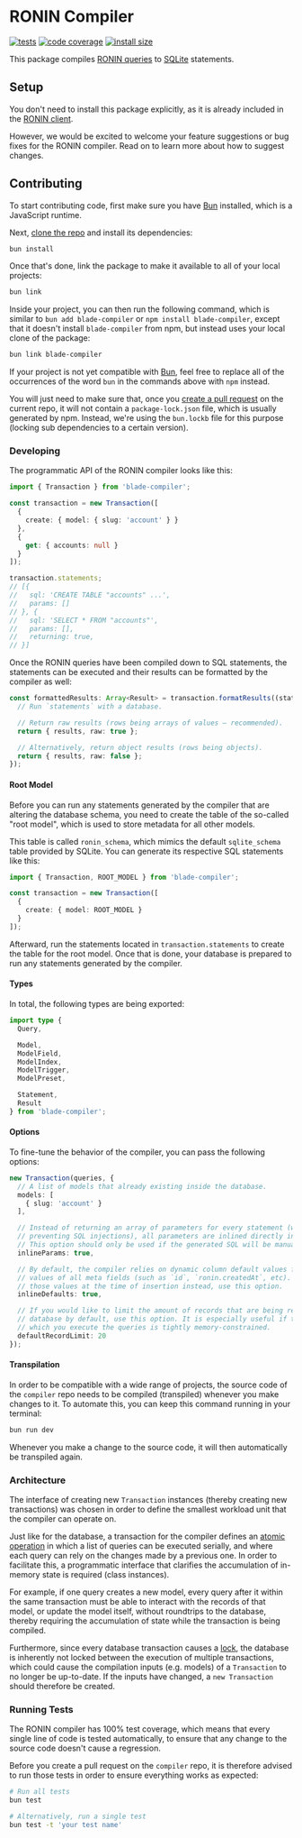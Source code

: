 # RONIN Compiler

[![tests](https://img.shields.io/github/actions/workflow/status/ronin-co/compiler/validate.yml?label=tests)](https://github.com/ronin-co/compiler/actions/workflows/validate.yml)
[![code coverage](https://img.shields.io/codecov/c/github/ronin-co/compiler)](https://codecov.io/github/ronin-co/compiler)
[![install size](https://packagephobia.com/badge?p=blade-compiler)](https://packagephobia.com/result?p=blade-compiler)

This package compiles [RONIN queries](https://ronin.co/docs/queries) to [SQLite](https://www.sqlite.org) statements.

## Setup

You don't need to install this package explicitly, as it is already included in the [RONIN client](https://github.com/ronin-co/client).

However, we would be excited to welcome your feature suggestions or bug fixes for the RONIN compiler. Read on to learn more about how to suggest changes.

## Contributing

To start contributing code, first make sure you have [Bun](https://bun.sh) installed, which is a JavaScript runtime.

Next, [clone the repo](https://docs.github.com/en/repositories/creating-and-managing-repositories/cloning-a-repository) and install its dependencies:

```bash
bun install
```

Once that's done, link the package to make it available to all of your local projects:

```bash
bun link
```

Inside your project, you can then run the following command, which is similar to `bun add blade-compiler` or `npm install blade-compiler`, except that it doesn't install `blade-compiler` from npm, but instead uses your local clone of the package:

```bash
bun link blade-compiler
```

If your project is not yet compatible with [Bun](https://bun.sh), feel free to replace all of the occurrences of the word `bun` in the commands above with `npm` instead.

You will just need to make sure that, once you [create a pull request](https://docs.github.com/en/pull-requests/collaborating-with-pull-requests/proposing-changes-to-your-work-with-pull-requests/creating-a-pull-request#creating-the-pull-request) on the current repo, it will not contain a `package-lock.json` file, which is usually generated by npm. Instead, we're using the `bun.lockb` file for this purpose (locking sub dependencies to a certain version).

### Developing

The programmatic API of the RONIN compiler looks like this:

```typescript
import { Transaction } from 'blade-compiler';

const transaction = new Transaction([
  {
    create: { model: { slug: 'account' } }
  },
  {
    get: { accounts: null }
  }
]);

transaction.statements;
// [{
//   sql: 'CREATE TABLE "accounts" ...',
//   params: []
// }, {
//   sql: 'SELECT * FROM "accounts"',
//   params: [],
//   returning: true,
// }]
```

Once the RONIN queries have been compiled down to SQL statements, the statements can be
executed and their results can be formatted by the compiler as well:

```typescript
const formattedResults: Array<Result> = transaction.formatResults((statements) => {
  // Run `statements` with a database.

  // Return raw results (rows being arrays of values — recommended).
  return { results, raw: true };

  // Alternatively, return object results (rows being objects).
  return { results, raw: false };
});
```

#### Root Model

Before you can run any statements generated by the compiler that are altering the database schema, you need to create the table of the so-called "root model", which is used to store metadata for all other models.

This table is called `ronin_schema`, which mimics the default `sqlite_schema` table provided by SQLite. You can generate its respective SQL statements like this:

```typescript
import { Transaction, ROOT_MODEL } from 'blade-compiler';

const transaction = new Transaction([
  {
    create: { model: ROOT_MODEL }
  }
]);
```

Afterward, run the statements located in `transaction.statements` to create the table for the root model. Once that is done, your database is prepared to run any statements generated by the compiler.

#### Types

In total, the following types are being exported:

```typescript
import type {
  Query,

  Model,
  ModelField,
  ModelIndex,
  ModelTrigger,
  ModelPreset,

  Statement,
  Result
} from 'blade-compiler';
```

#### Options

To fine-tune the behavior of the compiler, you can pass the following options:

```typescript
new Transaction(queries, {
  // A list of models that already existing inside the database.
  models: [
    { slug: 'account' }
  ],

  // Instead of returning an array of parameters for every statement (which allows for
  // preventing SQL injections), all parameters are inlined directly into the SQL strings.
  // This option should only be used if the generated SQL will be manually verified.
  inlineParams: true,

  // By default, the compiler relies on dynamic column default values for computing the
  // values of all meta fields (such as `id`, `ronin.createdAt`, etc). In order to compute
  // those values at the time of insertion instead, use this option.
  inlineDefaults: true,

  // If you would like to limit the amount of records that are being returned from the
  // database by default, use this option. It is especially useful if the environment in
  // which you execute the queries is tightly memory-constrained.
  defaultRecordLimit: 20
});
```

#### Transpilation

In order to be compatible with a wide range of projects, the source code of the `compiler` repo needs to be compiled (transpiled) whenever you make changes to it. To automate this, you can keep this command running in your terminal:

```bash
bun run dev
```

Whenever you make a change to the source code, it will then automatically be transpiled again.

### Architecture

The interface of creating new `Transaction` instances (thereby creating new transactions) was chosen in order to define the smallest workload unit that the compiler can operate on.

Just like for the database, a transaction for the compiler defines an [atomic operation](https://www.sqlite.org/lang_transaction.html) in which a list of queries can be executed serially, and where each query can rely on the changes made by a previous one. In order to facilitate this, a programmatic interface that clarifies the accumulation of in-memory state is required (class instances).

For example, if one query creates a new model, every query after it within the same transaction must be able to interact with the records of that model, or update the model itself, without roundtrips to the database, thereby requiring the accumulation of state while the transaction is being compiled.

Furthermore, since every database transaction causes a [lock](https://www.sqlite.org/lockingv3.html), the database is inherently not locked between the execution of multiple transactions, which could cause the compilation inputs (e.g. models) of a `Transaction` to no longer be up-to-date. If the inputs have changed, a `new Transaction` should therefore be created.

### Running Tests

The RONIN compiler has 100% test coverage, which means that every single line of code is tested automatically, to ensure that any change to the source code doesn't cause a regression.

Before you create a pull request on the `compiler` repo, it is therefore advised to run those tests in order to ensure everything works as expected:

```bash
# Run all tests
bun test

# Alternatively, run a single test
bun test -t 'your test name'
```
